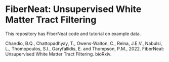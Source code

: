 # FiberNeat: Unsupervised White Matter Tract Filtering

This repository has FiberNeat code and tutorial on example data.

Chandio, B.Q., Chattopadhyay, T., Owens-Walton, C., Reina, J.E.V., Nabulsi, L., Thomopoulos, S.I., Garyfallidis, E. and Thompson, P.M., 2022. FiberNeat: Unsupervised White Matter Tract Filtering. bioRxiv.
